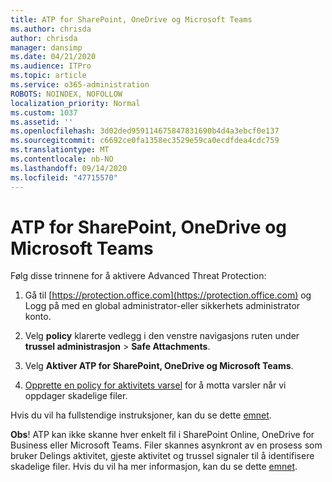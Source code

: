 ```yaml
---
title: ATP for SharePoint, OneDrive og Microsoft Teams
ms.author: chrisda
author: chrisda
manager: dansimp
ms.date: 04/21/2020
ms.audience: ITPro
ms.topic: article
ms.service: o365-administration
ROBOTS: NOINDEX, NOFOLLOW
localization_priority: Normal
ms.custom: 1037
ms.assetid: ''
ms.openlocfilehash: 3d02ded959114675847831690b4d4a3ebcf0e137
ms.sourcegitcommit: c6692ce0fa1358ec3529e59ca0ecdfdea4cdc759
ms.translationtype: MT
ms.contentlocale: nb-NO
ms.lasthandoff: 09/14/2020
ms.locfileid: "47715570"
---
```

# <a name="atp-for-sharepoint-onedrive-and-microsoft-teams"></a>ATP for SharePoint, OneDrive og Microsoft Teams

Følg disse trinnene for å aktivere Advanced Threat Protection:

1. Gå til [https://protection.office.com](https://protection.office.com) og Logg på med en global administrator-eller sikkerhets administrator konto.

2. Velg **policy** klarerte vedlegg i den venstre navigasjons ruten under **trussel administrasjon** \> **Safe Attachments**.

3. Velg **Aktiver ATP for SharePoint, OneDrive og Microsoft Teams**.

4. [Opprette en policy for aktivitets varsel](https://docs.microsoft.com/microsoft-365/compliance/create-activity-alerts) for å motta varsler når vi oppdager skadelige filer.

Hvis du vil ha fullstendige instruksjoner, kan du se dette [emnet](https://docs.microsoft.com/microsoft-365/security/office-365-security/turn-on-atp-for-spo-odb-and-teams).

**Obs**! ATP kan ikke skanne hver enkelt fil i SharePoint Online, OneDrive for Business eller Microsoft Teams. Filer skannes asynkront av en prosess som bruker Delings aktivitet, gjeste aktivitet og trussel signaler til å identifisere skadelige filer. Hvis du vil ha mer informasjon, kan du se dette [emnet](https://docs.microsoft.com/microsoft-365/security/office-365-security/atp-for-spo-odb-and-teams).
